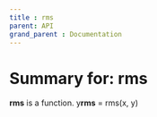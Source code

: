 ```yaml
---
title : rms
parent: API
grand_parent : Documentation
---
```

# Summary for: **rms**

**rms** is a function.
y**rms** = rms(x, y)

